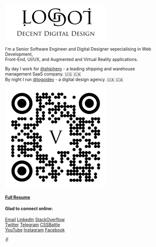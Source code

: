 <a href="https://logoi.dev?source=ghb">
    <img width="333" alt="Logo Banner" src="/images/banner.png" />
</a>

I'm a Senior Software Engineer and Digital Designer sepecialising in Web Development,  
Front-End, UI/UX, and Augmented and Virtual Reality applications.

By day I work for [@shiphero](https://github.com/shiphero) - a leading shipping and warehouse management SaaS company. 🇺🇸 🇨🇦  
By night I run [@logoidev](https://github.com/logoidev) - a digital design agency. 🇺🇦 🇨🇦

<a href="https://logoi.dev/v?source=ghqrv">
    <img width="333" alt="QR logo" src="/images/qr-v.svg" />
</a>

#### [Full Resume](https://www.logoi.dev/resumes/v.pdf)  

#### Glad to connect online:  

[Email](mailto:v@logoi.dev) [LinkedIn](https://www.linkedin.com/in/logoi-v/) [StackOverflow](https://stackoverflow.com/users/6426334/v-kay)  
[Twitter](https://twitter.com/logoidev)  [Telegram](https://t.me/logoidev_v)  [CSSBattle](https://cssbattle.dev/player/v1adko)  
[YouTube](https://youtube.com/@logoidev)  [Instagram](https://www.instagram.com/logoidev)  [Facebook](https://facebook.com/logoidev)  
  
✌️

